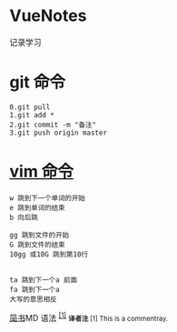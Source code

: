 ﻿# VueNotes
记录学习


# git 命令
```
0.git pull
1.git add * 
2.git commit -m "备注"
3.git push origin master
```

# [vim 命令](https://blog.csdn.net/pegasuswang_/article/details/24971531 "连接")

```
w 跳到下一个单词的开始
e 跳到单词的结束
b 向后跳

gg 跳到文件的开始 
G 跳到文件的结束 
10gg 或10G 跳到第10行 


ta 跳到下一个a 前面
fa 跳到下一个a 
大写的意思相反 
```


[简书](https://www.jianshu.com/p/399e5a3c7cc5 "创作你的创作")MD 语法
 <sup>[[1]](#footnote-1)</sup> 
 <small>
__译者注__
<a id="footnote-1"></a>[1] This is a commentray.

</small>

